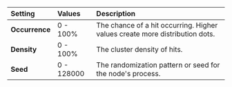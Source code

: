 | Setting       | Values      | Description                                                                 |
| :------------ | :---------- | :-------------------------------------------------------------------------- |
| **Occurrence** | 0 - 100% | The chance of a hit occurring. Higher values create more distribution dots. |
| **Density**   | 0 - 100% | The cluster density of hits.                                                |
| **Seed**      | 0 - 128000  | The randomization pattern or seed for the node's process.                   |




<!--examples-->
